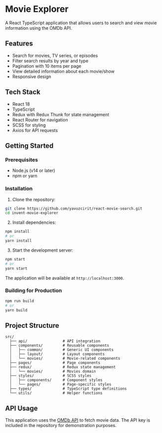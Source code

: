 # Movie Explorer

A React TypeScript application that allows users to search and view movie information using the OMDb API.

## Features

- Search for movies, TV series, or episodes
- Filter search results by year and type
- Pagination with 10 items per page
- View detailed information about each movie/show
- Responsive design

## Tech Stack

- React 18
- TypeScript
- Redux with Redux Thunk for state management
- React Router for navigation
- SCSS for styling
- Axios for API requests

## Getting Started

### Prerequisites

- Node.js (v14 or later)
- npm or yarn

### Installation

1. Clone the repository:
```bash
git clone https://github.com/yavuzcirit/react-movie-search.git
cd invent-movie-explorer
```

2. Install dependencies:
```bash
npm install
# or
yarn install
```

3. Start the development server:
```bash
npm start
# or
yarn start
```

The application will be available at `http://localhost:3000`.

### Building for Production

```bash
npm run build
# or
yarn build
```

## Project Structure

```
src/
  ├── api/                # API integration
  ├── components/         # Reusable components
  │   ├── common/         # Generic UI components
  │   ├── layout/         # Layout components
  │   └── movies/         # Movie-related components
  ├── pages/              # Page components
  ├── redux/              # Redux state management
  │   └── movies/         # Movies domain
  ├── styles/             # SCSS styles
  │   ├── components/     # Component styles
  │   └── pages/          # Page-specific styles
  ├── types/              # TypeScript type definitions
  └── utils/              # Helper functions
```

## API Usage

This application uses the [OMDb API](http://www.omdbapi.com/) to fetch movie data. The API key is included in the repository for demonstration purposes.
